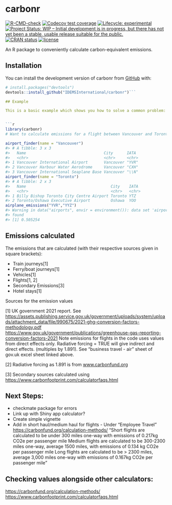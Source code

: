 
<!-- README.md is generated from README.Rmd. Please edit that file -->

# carbonr

<!-- badges: start -->

[![R-CMD-check](https://github.com/IDEMSInternational/carbonr/workflows/R-CMD-check/badge.svg)](https://github.com/IDEMSInternational/carbonr/actions)
[![Codecov test
coverage](https://codecov.io/gh/IDEMSInternational/carbonr/branch/main/graph/badge.svg)](https://app.codecov.io/gh/IDEMSInternational/carbonr?branch=main)
[![Lifecycle:
experimental](https://img.shields.io/badge/lifecycle-experimental-orange.svg)](https://lifecycle.r-lib.org/articles/stages.html#experimental)
[![Project Status: WIP – Initial development is in progress, but there
has not yet been a stable, usable release suitable for the
public.](https://www.repostatus.org/badges/latest/wip.svg)](https://www.repostatus.org/#wip)
[![CRAN
status](https://www.r-pkg.org/badges/version/carbonr)](https://CRAN.R-project.org/package=carbonr)
[![license](https://img.shields.io/badge/license-LGPL%20\(%3E=%203\)-lightgrey.svg)](https://www.gnu.org/licenses/lgpl-3.0.en.html)
<!-- badges: end -->

An R package to conveniently calculate carbon-equivalent emissions.

## Installation

You can install the development version of carbonr from
[GitHub](https://github.com/) with:

```` r
# install.packages("devtools")
devtools::install_github("IDEMSInternational/carbonr")```

## Example

This is a basic example which shows you how to solve a common problem:


```r
library(carbonr)
# Want to calculate emissions for a flight between Vancouver and Toronto

airport_finder(name = "Vancouver")
#> # A tibble: 3 x 3
#>   Name                                  City      IATA 
#>   <chr>                                 <chr>     <chr>
#> 1 Vancouver International Airport       Vancouver "YVR"
#> 2 Vancouver Harbour Water Aerodrome     Vancouver "CXH"
#> 3 Vancouver International Seaplane Base Vancouver "\\N"
airport_finder(name = "Toronto")
#> # A tibble: 2 x 3
#>   Name                                     City    IATA 
#>   <chr>                                    <chr>   <chr>
#> 1 Billy Bishop Toronto City Centre Airport Toronto YTZ  
#> 2 Toronto/Oshawa Executive Airport         Oshawa  YOO
airplane_emissions("YVR","YYZ")
#> Warning in data("airports", envir = environment()): data set 'airports' not
#> found
#> [1] 0.505254
````

## Emissions calculated

The emissions that are calculated (with their respective sources given
in square brackets):

  - Train journeys\[1\]
  - Ferry/boat journeys\[1\]
  - Vehicles\[1\]
  - Flights\[1, 2\]
  - Secondary Emissions\[3\]
  - Hotel stays\[1\]

Sources for the emission values

\[1\] UK government 2021 report. See
<https://assets.publishing.service.gov.uk/government/uploads/system/uploads/attachment_data/file/990675/2021-ghg-conversion-factors-methodology.pdf>
<https://www.gov.uk/government/publications/greenhouse-gas-reporting-conversion-factors-2021>
Note emissions for flights in the code uses values from direct effects
only. Radiative forcing = TRUE will give indirect and direct effects.
(multiples by 1.891). See “business travel - air” sheet of gov.uk excel
sheet linked above.

\[2\] Radiative forcing as 1.891 is from www.carbonfund.org

\[3\] Secondary sources calculated using
<https://www.carbonfootprint.com/calculatorfaqs.html>

## Next Steps:

  - checkmate package for errors
  - Link up with Shiny app calculator?
  - Create simple vignette
  - Add in short haul/medium haul for flights - Under “Employee Travel”
    <https://carbonfund.org/calculation-methods/> “Short flights are
    calculated to be under 300 miles one-way with emissions of 0.217kg
    CO2e per passenger mile Medium flights are calculated to be 300-2300
    miles one-way, average 1500 miles, with emissions of 0.134 kg CO2e
    per passenger mile Long flights are calculated to be \> 2300 miles,
    average 3,000 miles one-way with emissions of 0.167kg CO2e per
    passenger mile”

## Checking values alongside other calculators:

<https://carbonfund.org/calculation-methods/>
<https://www.carbonfootprint.com/calculatorfaqs.html>
